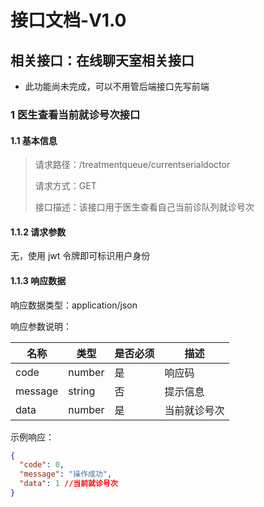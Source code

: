 # 接口文档-V1.0

## 相关接口：在线聊天室相关接口

- 此功能尚未完成，可以不用管后端接口先写前端

### 1 医生查看当前就诊号次接口

#### 1.1 基本信息

> 请求路径：/treatmentqueue/currentserialdoctor
>
> 请求方式：GET
>
> 接口描述：该接口用于医生查看自己当前诊队列就诊号次

#### 1.1.2 请求参数

无，使用 jwt 令牌即可标识用户身份

#### 1.1.3 响应数据

响应数据类型：application/json

响应参数说明：

| 名称    | 类型   | 是否必须 | 描述         |
| ------- | ------ | -------- | ------------ |
| code    | number | 是       | 响应码       |
| message | string | 否       | 提示信息     |
| data    | number | 是       | 当前就诊号次 |

示例响应：

```json
{
  "code": 0,
  "message": "操作成功",
  "data": 1 //当前就诊号次
}
```
